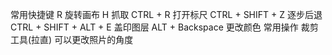常用快捷键
R 旋转画布
H 抓取
CTRL + R 打开标尺
CTRL + SHIFT + Z 逐步后退
CTRL + SHIFT + ALT + E 盖印图层
ALT + Backspace 更改颜色
常用操作
裁剪工具(拉直) 可以更改照片的角度